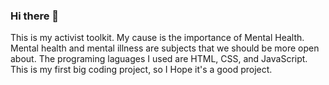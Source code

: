 ### Hi there 👋

This is my activist toolkit. My cause is the importance of Mental Health. 
Mental health and mental illness are subjects that we should be more open about.
The programing laguages I used are HTML, CSS, and JavaScript.
This is my first big coding project, so I Hope it's a good project.
